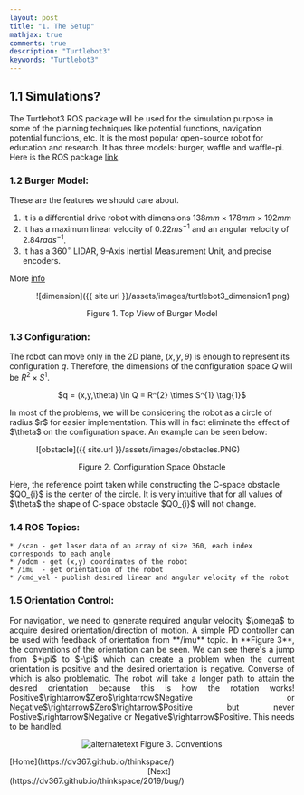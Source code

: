 ```yaml
---
layout: post
title: "1. The Setup"
mathjax: true
comments: true
description: "Turtlebot3"
keywords: "Turtlebot3"
---
```


## 1.1 Simulations?  
The Turtlebot3 ROS package will be used for the simulation purpose in some of the planning techniques like potential functions, navigation potential functions, etc. It is the most popular open-source robot for education and research. It has three models: burger, waffle and waffle-pi. Here is the ROS package [link](http://wiki.ros.org/turtlebot3).  

### 1.2 Burger Model:
These are the features we should care about. 
1. It is a differential drive robot with dimensions $138mm × 178mm × 192mm$  
2. It has a maximum linear velocity of $0.22 m s^{-1}$ and an angular velocity of $2.84 rad s^{-1}$.
3. It has a $360^{\circ}$ LIDAR, 9-Axis Inertial Measurement Unit, and precise encoders.  

More [info](http://emanual.robotis.com/docs/en/platform/turtlebot3/overview/)

&nbsp;&nbsp;&nbsp;&nbsp;&nbsp;&nbsp;&nbsp;&nbsp;&nbsp;&nbsp;&nbsp; ![dimension]({{ site.url }}/assets/images/turtlebot3_dimension1.png)  
<p align="center">
Figure 1. Top View of Burger Model
</p>

### 1.3 Configuration:  
The robot can move only in the 2D plane, $(x,y,\theta)$ is enough to represent its configuration $q$. Therefore, the dimensions of the configuration space $Q$ will be $R^{2}  \times S^{1}$.  
<p align="center">
$q = (x,y,\theta) \in Q = R^{2} \times S^{1} \tag{1}$
</p>
In most of the problems, we will be considering the robot as a circle of radius $r$ for easier implementation. This will in fact eliminate the effect of $\theta$ on the configuration space. An example can be seen below:  

&nbsp;&nbsp;&nbsp;&nbsp;&nbsp;&nbsp;&nbsp;&nbsp;&nbsp;&nbsp;&nbsp; ![obstacle]({{ site.url }}/assets/images/obstacles.PNG)  
<p align="center">
Figure 2. Configuration Space Obstacle
</p>  
Here, the reference point taken while constructing the C-space obstacle $QO_{i}$ is the center of the circle. It is very intuitive that for all values of $\theta$ the shape of C-space obstacle $QO_{i}$ will not change.

### 1.4 ROS Topics:  
```
* /scan - get laser data of an array of size 360, each index corresponds to each angle 
* /odom - get (x,y) coordinates of the robot 
* /imu  - get orientation of the robot
* /cmd_vel - publish desired linear and angular velocity of the robot
```  
### 1.5 Orientation Control:  
<p align="justify">
For navigation, we need to generate required angular velocity $\omega$ to acquire desired orientation/direction of motion. A simple PD controller can be used with feedback of orientation from **/imu** topic. In **Figure 3**, the conventions of the orientation can be seen. We can see there's a jump from $+\pi$ to $-\pi$ which can create a problem when the current orientation is positive and the desired orientation is negative. Converse of which is also problematic. The robot will take a longer path to attain the desired orientation because this is how the rotation works! Positive$\rightarrow$Zero$\rightarrow$Negative or Negative$\rightarrow$Zero$\rightarrow$Positive but never Postive$\rightarrow$Negative or Negative$\rightarrow$Positive. This needs to be handled.
</p>

<p align="center">
<img src="{{ site.url }}/assets/images/imu.png" alt="alternatetext">
Figure 3. Conventions 
</p>

<div class="divider"></div>
[Home](https://dv367.github.io/thinkspace/) &nbsp;&nbsp;&nbsp;&nbsp;&nbsp;&nbsp;&nbsp;&nbsp;&nbsp;&nbsp;&nbsp;&nbsp;&nbsp;&nbsp;&nbsp;&nbsp;&nbsp;&nbsp;&nbsp;&nbsp;&nbsp;&nbsp;&nbsp;&nbsp;&nbsp;&nbsp;&nbsp;&nbsp;&nbsp;&nbsp;&nbsp;&nbsp;&nbsp;&nbsp;&nbsp;&nbsp;&nbsp;&nbsp;&nbsp;&nbsp;&nbsp;&nbsp;&nbsp;&nbsp;&nbsp;&nbsp;&nbsp;&nbsp;&nbsp;&nbsp;&nbsp;&nbsp;&nbsp;&nbsp;&nbsp;&nbsp;&nbsp;&nbsp;&nbsp;&nbsp;&nbsp;
[Next](https://dv367.github.io/thinkspace/2019/bug/)
<div class="divider"></div>








